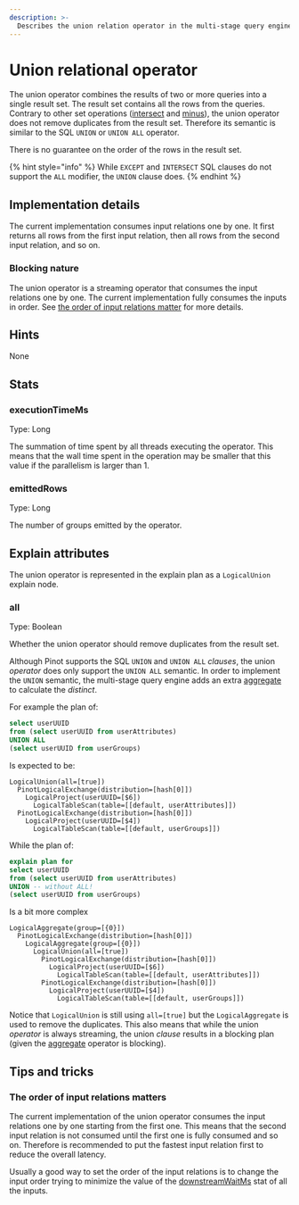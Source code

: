 ```yaml
---
description: >-
  Describes the union relation operator in the multi-stage query engine.
---
```


# Union relational operator

The union operator combines the results of two or more queries into a single result set.
The result set contains all the rows from the queries.
Contrary to other set operations ([intersect](intersect.md) and [minus](minus.md)), the union operator does not remove
duplicates from the result set.
Therefore its semantic is similar to the SQL `UNION` or `UNION ALL` operator.

There is no guarantee on the order of the rows in the result set.

{% hint style="info" %}
While `EXCEPT` and `INTERSECT` SQL clauses do not support the `ALL` modifier, the `UNION` clause does.
{% endhint %}

## Implementation details
The current implementation consumes input relations one by one.
It first returns all rows from the first input relation, then all rows from the second input relation, and so on.

### Blocking nature
The union operator is a streaming operator that consumes the input relations one by one.
The current implementation fully consumes the inputs in order.
See [the order of input relations matter](#the-order-of-input-relations-matter) for more details.

## Hints
None

## Stats
### executionTimeMs
Type: Long

The summation of time spent by all threads executing the operator.
This means that the wall time spent in the operation may be smaller that this value if the parallelism is larger than 1.

### emittedRows
Type: Long

The number of groups emitted by the operator.

## Explain attributes

The union operator is represented in the explain plan as a `LogicalUnion` explain node.

### all
Type: Boolean

Whether the union operator should remove duplicates from the result set.

Although Pinot supports the SQL `UNION` and `UNION ALL` _clauses_, the union _operator_ does only support the 
`UNION ALL` semantic.
In order to implement the `UNION` semantic, the multi-stage query engine adds an extra [aggregate](./aggregate.md) to 
calculate the _distinct_.

For example the plan of:
```sql
select userUUID
from (select userUUID from userAttributes)
UNION ALL
(select userUUID from userGroups)
```

Is expected to be:
```
LogicalUnion(all=[true])
  PinotLogicalExchange(distribution=[hash[0]])
    LogicalProject(userUUID=[$6])
      LogicalTableScan(table=[[default, userAttributes]])
  PinotLogicalExchange(distribution=[hash[0]])
    LogicalProject(userUUID=[$4])
      LogicalTableScan(table=[[default, userGroups]])
```

While the plan of:
```sql
explain plan for
select userUUID
from (select userUUID from userAttributes)
UNION -- without ALL!
(select userUUID from userGroups)
```

Is a bit more complex
```
LogicalAggregate(group=[{0}])
  PinotLogicalExchange(distribution=[hash[0]])
    LogicalAggregate(group=[{0}])
      LogicalUnion(all=[true])
        PinotLogicalExchange(distribution=[hash[0]])
          LogicalProject(userUUID=[$6])
            LogicalTableScan(table=[[default, userAttributes]])
        PinotLogicalExchange(distribution=[hash[0]])
          LogicalProject(userUUID=[$4])
            LogicalTableScan(table=[[default, userGroups]])
```

Notice that `LogicalUnion` is still using `all=[true]` but the `LogicalAggregate` is used to remove the duplicates.
This also means that while the union _operator_ is always streaming, the union _clause_ results in a blocking plan
(given the [aggregate](./aggregate.md#blocking-nature) operator is blocking).


## Tips and tricks

### The order of input relations matters
The current implementation of the union operator consumes the input relations one by one starting from the first one.
This means that the second input relation is not consumed until the first one is fully consumed and so on.
Therefore is recommended to put the fastest input relation first to reduce the overall latency.

Usually a good way to set the order of the input relations is to change the input order trying to minimize the
value of the [downstreamWaitMs](mailbox-receive.md#downstreamwaitms) stat of all the inputs.

